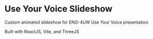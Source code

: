 # Use Your Voice Slideshow

Custom animated slideshow for ENG-4UW Use Your Voice presentation

Built with ReactJS, Vite, and ThreeJS
